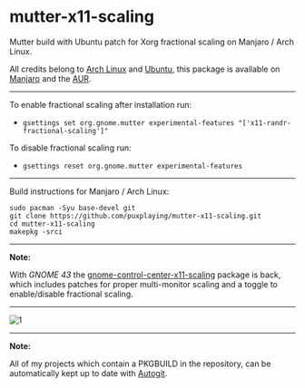 # mutter-x11-scaling
Mutter build with Ubuntu patch for Xorg fractional scaling on Manjaro / Arch Linux.

All credits belong to [Arch Linux](https://www.archlinux.org/packages/extra/x86_64/mutter/) and [Ubuntu](https://salsa.debian.org/gnome-team/mutter/-/blob/ubuntu/master/debian/patches/ubuntu/x11-Add-support-for-fractional-scaling-using-Randr.patch), this package is available on [Manjaro](https://manjaro.org/) and the [AUR](https://aur.archlinux.org/packages/mutter-x11-scaling).

---
To enable fractional scaling after installation run:
- ```gsettings set org.gnome.mutter experimental-features "['x11-randr-fractional-scaling']"```

To disable fractional scaling run:
- ```gsettings reset org.gnome.mutter experimental-features```

---

Build instructions for Manjaro / Arch Linux:

```
sudo pacman -Syu base-devel git
git clone https://github.com/puxplaying/mutter-x11-scaling.git
cd mutter-x11-scaling
makepkg -srci
```
---

**Note:**

With *GNOME 43* the [gnome-control-center-x11-scaling](https://github.com/puxplaying/gnome-control-center-x11-scaling) package is back, 
which includes patches for proper multi-monitor scaling and a toggle to 
enable/disable fractional scaling.

---

![1](https://user-images.githubusercontent.com/28549766/170991844-d06a1f0c-8b2c-4af6-b092-55acb090e284.png)

---

**Note:**

All of my projects which contain a PKGBUILD in the repository, can be automatically kept up to date with [Autogit](https://github.com/puxplaying/autogit).
